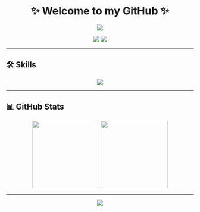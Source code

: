 <h1 align="center">✨ Welcome to my GitHub ✨</h1>

<p align="center">
  <img src="https://capsule-render.vercel.app/api?type=waving&color=gradient&height=180&section=header&text=Hello,%20I'm%20YEO!&fontSize=32&fontColor=ffffff" />
</p>

<p align="center">
  <a href="mailto:ymg090724@naver.com"><img src="https://img.shields.io/badge/Contact-Me-red?style=flat-square&logo=gmail"></a>
  <img src="https://img.shields.io/github/followers/ymg090724?style=social">
</p>

---


## 🛠️ Skills

<p align="center">
  <img src="https://skillicons.dev/icons?i=python,js,html,css,react,vscode,github" />
</p>

---

## 📊 GitHub Stats

<p align="center">
  <img src="https://github-readme-stats.vercel.app/api?username=your-github-id&show_icons=true&theme=tokyonight" height="180" />
  <img src="https://github-readme-streak-stats.herokuapp.com/?user=your-github-id&theme=tokyonight" height="180" />
</p>

---

<p align="center">
  <img src="https://quotes-github-readme.vercel.app/api?type=horizontal&theme=radical" />
</p>
